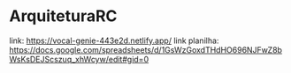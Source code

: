# ArquiteturaRC
link: https://vocal-genie-443e2d.netlify.app/
link planilha: https://docs.google.com/spreadsheets/d/1GsWzGoxdTHdHO696NJFwZ8bWsKsDEJScszuq_xhWcyw/edit#gid=0
